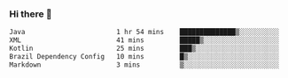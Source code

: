 ### Hi there 👋

<!--START_SECTION:waka-->

```txt
Java                       1 hr 54 mins    ██████████████▒░░░░░░░░░░   57.81 %
XML                        41 mins         █████▒░░░░░░░░░░░░░░░░░░░   21.12 %
Kotlin                     25 mins         ███▒░░░░░░░░░░░░░░░░░░░░░   12.84 %
Brazil Dependency Config   10 mins         █▒░░░░░░░░░░░░░░░░░░░░░░░   05.55 %
Markdown                   3 mins          ▒░░░░░░░░░░░░░░░░░░░░░░░░   01.93 %
```

<!--END_SECTION:waka-->

<!--
**jerry-shao/jerry-shao** is a ✨ _special_ ✨ repository because its `README.md` (this file) appears on your GitHub profile.

Here are some ideas to get you started:

- 🔭 I’m currently working on ...
- 🌱 I’m currently learning ...
- 👯 I’m looking to collaborate on ...
- 🤔 I’m looking for help with ...
- 💬 Ask me about ...
- 📫 How to reach me: ...
- 😄 Pronouns: ...
- ⚡ Fun fact: ...
-->
